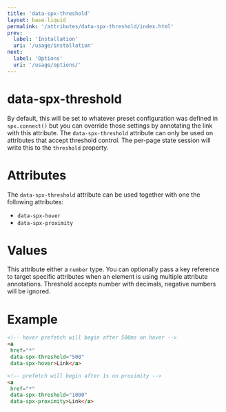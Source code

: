 ```yaml
---
title: 'data-spx-threshold'
layout: base.liquid
permalink: '/attributes/data-spx-threshold/index.html'
prev:
  label: 'Installation'
  uri: '/usage/installation'
next:
  label: 'Options'
  uri: '/usage/options/'
---
```


# data-spx-threshold

By default, this will be set to whatever preset configuration was defined in `spx.connect()` but you can override those settings by annotating the link with this attribute. The `data-spx-threshold` attribute can only be used on attributes that accept threshold control. The per-page state session will write this to the `threshold` property.

# Attributes

The `data-spx-threshold` attribute can be used together with one the following attributes:

- `data-spx-hover`
- `data-spx-proximity`

# Values

This attribute either a `number` type. You can optionally pass a key reference to target specific attributes when an element is using multiple attribute annotations. Threshold accepts number with decimals, negative numbers will be ignored.

# Example

<!-- prettier-ignore -->
```html
<!-- hover prefetch will begin after 500ms on hover -->
<a
 href="*"
 data-spx-threshold="500"
 data-spx-hover>Link</a>

<!-- prefetch will begin after 1s on proximity -->
<a
 href="*"
 data-spx-threshold="1000"
 data-spx-proximity>Link</a>

```
